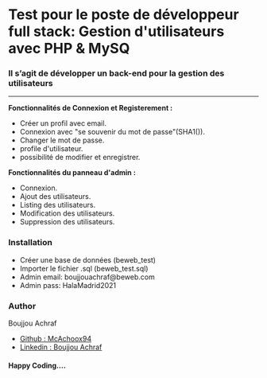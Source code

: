 
# Test pour le poste de développeur full stack: Gestion d'utilisateurs avec PHP & MySQ


<div class="script-details">
  <h3>Il s’agit de développer un back-end pour la gestion des utilisateurs</h3>
  <hr>
  <p><strong>Fonctionnalités de Connexion et Registerement : </strong></p>

<ul>
 <li>Créer un profil avec email.</li>
 <li>Connexion avec "se souvenir du mot de passe"(SHA1()).</li>
 <li>Changer le mot de passe.</li>
 <li>profile d'utilisateur.</li>
 <li>possibilité  de modifier et enregistrer.</li>
</ul>

<p><strong>Fonctionnalités du panneau d'admin : </strong></p>

<ul>
 <li>Connexion.</li>
 <li>Ajout des utilisateurs.</li>
 <li>Listing des utilisateurs.</li>
 <li>Modification des utilisateurs.</li>
 <li>Suppression des utilisateurs.</li>
</ul>
</div>


<div class='install-script'>
  <h3>Installation</h3>
  <ul>
 <li>Créer une base de données (beweb_test)</li>
 <li>Importer le fichier .sql (beweb_test.sql)</li>
 <li>Admin email: boujjouachraf@beweb.com</li>
 <li>Admin pass: HalaMadrid2021</li>
 

</ul>

<h3>Author</h3>
<span>Boujjou Achraf</span>
<ul>
  <li><a href='https://github.com/McAchoox94'>Github : McAchoox94</a></li>
   <li><a href='https://www.linkedin.com/in/achrafboujjou/'>Linkedin : Boujjou Achraf</a></li>
</ul>
<h4>Happy Coding....</h4>
</div>






